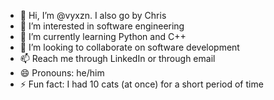 - 👋 Hi, I’m @vyxzn. I also go by Chris
- 👀 I’m interested in software engineering
- 🌱 I’m currently learning Python and C++
- 💞️ I’m looking to collaborate on software development
- 📫 Reach me through LinkedIn or through email
- 😄 Pronouns: he/him
- ⚡ Fun fact: I had 10 cats (at once) for a short period of time

<!---
vyxzn/vyxzn is a ✨ special ✨ repository because its `README.md` (this file) appears on your GitHub profile.
You can click the Preview link to take a look at your changes.
--->
